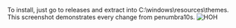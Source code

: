 To install, just go to releases and extract into C:\windows\resources\themes.
This screenshot demonstrates every change from penumbra10s.
![HOH](https://github.com/Thespikedballofdoom/penumbro10/assets/43627353/93dfdd66-494d-43e3-b3ef-ecc1474aeb34)
